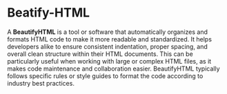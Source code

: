 # Beatify-HTML

A **BeautifyHTML** is a tool or software that automatically organizes and formats HTML code to make it more readable and standardized. It helps developers alike to ensure consistent indentation, proper spacing, and overall clean structure within their HTML documents. This can be particularly useful when working with large or complex HTML files, as it makes code maintenance and collaboration easier. BeautifyHTML typically follows specific rules or style guides to format the code according to industry best practices.
